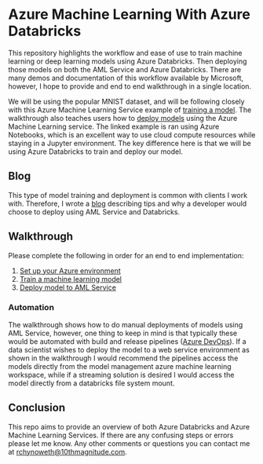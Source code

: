 # Azure Machine Learning With Azure Databricks
This repository highlights the workflow and ease of use to train machine learning or deep learning models using Azure Databricks. Then deploying those models on both the AML Service and Azure Databricks. There are many demos and documentation of this workflow available by Microsoft, however, I hope to provide and end to end walkthrough in a single location.   

We will be using the popular MNIST dataset, and will be following closely with this Azure Machine Learning Service example of [training a model](https://github.com/Azure/MachineLearningNotebooks/blob/master/tutorials/img-classification-part1-training.ipynb). The walkthrough also teaches users how to [deploy models](https://github.com/Azure/MachineLearningNotebooks/blob/fb6a73a7906bcde374887c8fafbce7ae290db435/tutorials/img-classification-part2-deploy.ipynb) using the Azure Machine Learning service. The linked example is ran using Azure Notebooks, which is an excellent way to use cloud compute resources while staying in a Jupyter environment. The key difference here is that we will be using Azure Databricks to train and deploy our model.   

## Blog
This type of model training and deployment is common with clients I work with. Therefore, I wrote a [blog](https://ryansdataspot.com/2019/02/08/azure-machine-learning-services-and-azure-databricks/) describing tips and why a developer would choose to deploy using AML Service and Databricks.  

## Walkthrough
Please complete the following in order for an end to end implementation:  
1. [Set up your Azure environment](./walkthrough/01_SetUpAzureEnvironment)
1. [Train a machine learning model](./walkthrough/02_TrainModel.md)
1. [Deploy model to AML Service](./walkthrough/03_DeployModel.md)


### Automation
The walkthrough shows how to do manual deployments of models using AML Service, however, one thing to keep in mind is that typically these would be automated with build and release pipelines ([Azure DevOps](https://azure.microsoft.com/en-us/services/devops/)). If a data scientist wishes to deploy the model to a web service environment as shown in the walkthrough I would recommend the pipelines access the models directly from the model management azure machine learning workspace, while if a streaming solution is desired I would access the model directly from a databricks file system mount. 

## Conclusion
This repo aims to provide an overview of both Azure Databricks and Azure Machine Learning Services. If there are any confusing steps or errors please let me know. Any other comments or questions you can contact me at rchynoweth@10thmagnitude.com. 